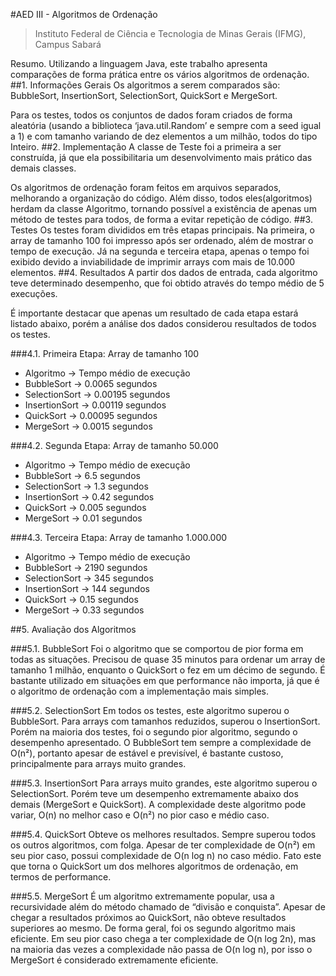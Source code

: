 #AED III - Algoritmos de Ordenação
>Instituto Federal de Ciência e Tecnologia de Minas Gerais (IFMG), Campus Sabará

Resumo. Utilizando a linguagem Java, este trabalho apresenta comparações de forma prática entre os vários algoritmos de ordenação. 
##1. Informações Gerais
Os algoritmos a serem comparados são: BubbleSort, InsertionSort, SelectionSort, QuickSort e MergeSort. 

Para os testes, todos os conjuntos de dados foram criados de forma aleatória (usando a biblioteca ‘java.util.Random’ e sempre com a seed igual a 1) e com tamanho variando de dez elementos a um milhão, todos do tipo Inteiro.
##2. Implementação
A classe de Teste foi a primeira a ser construída, já que ela possibilitaria um desenvolvimento mais prático das demais classes. 

Os algoritmos de ordenação foram feitos em arquivos separados, melhorando a organização do código. Além disso, todos eles(algoritmos) herdam da classe Algoritmo, tornando possível a existência de apenas um método de testes para todos, de forma a evitar repetição de código.
##3. Testes
Os testes foram divididos em três etapas principais. Na primeira, o array de tamanho 100 foi impresso após ser ordenado, além de mostrar o tempo de execução. Já na segunda e terceira etapa, apenas o tempo foi exibido devido a inviabilidade de imprimir arrays com mais de 10.000 elementos.
##4. Resultados
A partir dos dados de entrada, cada algoritmo teve determinado desempenho, que foi obtido através do tempo médio de 5 execuções. 

É importante destacar que apenas um resultado de cada etapa estará listado abaixo, porém a análise dos dados considerou resultados de todos os testes.

###4.1. Primeira Etapa: Array de tamanho 100
* Algoritmo ->  Tempo médio de execução
* BubbleSort -> 0.0065 segundos
* SelectionSort -> 0.00195 segundos
* InsertionSort -> 0.00119 segundos
* QuickSort -> 0.00095 segundos
* MergeSort -> 0.0015 segundos

###4.2. Segunda Etapa: Array de tamanho 50.000
* Algoritmo ->  Tempo médio de execução
* BubbleSort -> 6.5 segundos
* SelectionSort -> 1.3 segundos
* InsertionSort -> 0.42 segundos
* QuickSort -> 0.005 segundos
* MergeSort -> 0.01 segundos

###4.3. Terceira Etapa: Array de tamanho 1.000.000
* Algoritmo ->  Tempo médio de execução
* BubbleSort -> 2190 segundos
* SelectionSort -> 345 segundos
* InsertionSort -> 144 segundos
* QuickSort -> 0.15 segundos
* MergeSort -> 0.33 segundos

##5. Avaliação dos Algoritmos

###5.1. BubbleSort
Foi o algoritmo que se  comportou de pior forma em todas as situações. Precisou de quase 35 minutos para ordenar um array de tamanho 1 milhão, enquanto o QuickSort o fez em um décimo de segundo.
É bastante utilizado em situações em que performance não importa, já que é o algoritmo de ordenação com a implementação mais simples.

###5.2. SelectionSort
Em todos os testes, este algoritmo superou o BubbleSort. Para arrays com tamanhos reduzidos, superou o InsertionSort. Porém na maioria dos testes, foi o segundo pior algoritmo, segundo o desempenho apresentado. 
O BubbleSort tem sempre a complexidade de O(n²),  portanto apesar de estável e previsível, é bastante custoso, principalmente para arrays muito grandes.

###5.3. InsertionSort
Para arrays muito grandes, este algoritmo superou o SelectionSort. Porém teve um desempenho extremamente abaixo dos demais (MergeSort e QuickSort).
A complexidade deste algoritmo pode variar, O(n) no melhor caso e O(n²) no pior caso e médio caso.

###5.4. QuickSort
Obteve os melhores resultados. Sempre superou todos os outros algoritmos, com folga. 
Apesar de ter complexidade de O(n²) em seu pior caso, possui complexidade de O(n log n) no caso médio. Fato este que torna o QuickSort um dos melhores algoritmos de ordenação, em termos de performance. 

###5.5. MergeSort
É um algoritmo extremamente popular, usa a recursividade além do método chamado de “divisão e conquista”. Apesar de chegar a resultados próximos ao QuickSort, não obteve resultados superiores ao mesmo. De forma geral, foi os segundo algoritmo mais eficiente.
Em seu pior caso chega a ter complexidade de O(n log 2n), mas na maioria das vezes a complexidade não passa de O(n log n), por isso o MergeSort é considerado extremamente eficiente.
















